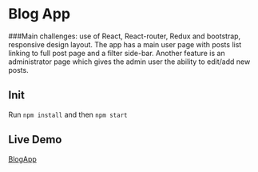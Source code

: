 # Blog App
###Main challenges: use of React, React-router, Redux and bootstrap, responsive design layout.
The app has a main user page with posts list linking to full post page and a filter side-bar.
Another feature is an administrator page which gives the admin user the ability to edit/add new posts.  

## Init

Run `npm install` and then `npm start`

## Live Demo
[BlogApp](https://rawgit.com/gadi246/BlogApp/master/dist/index.html#/posts)
